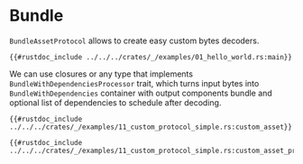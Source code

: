 # Bundle

`BundleAssetProtocol` allows to create easy custom bytes decoders.

```rust,ignore
{{#rustdoc_include ../../../crates/_/examples/01_hello_world.rs:main}}
```

We can use closures or any type that implements `BundleWithDependenciesProcessor`
trait, which turns input bytes into `BundleWithDependencies` container with output
components bundle and optional list of dependencies to schedule after decoding.

```rust,ignore
{{#rustdoc_include ../../../crates/_/examples/11_custom_protocol_simple.rs:custom_asset}}
```

```rust,ignore
{{#rustdoc_include ../../../crates/_/examples/11_custom_protocol_simple.rs:custom_asset_protocol}}
```
